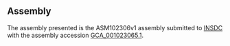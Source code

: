 

Assembly
--------

The assembly presented is the ASM102306v1 assembly submitted to
[INSDC](http://www.insdc.org) with the assembly accession
[GCA\_001023065.1](http://www.ebi.ac.uk/ena/data/view/GCA_001023065.1).
